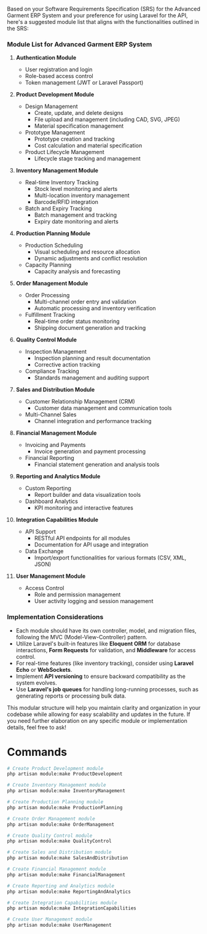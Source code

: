 Based on your Software Requirements Specification (SRS) for the Advanced Garment ERP System and your preference for using Laravel for the API, here's a suggested module list that aligns with the functionalities outlined in the SRS:

### Module List for Advanced Garment ERP System

1. **Authentication Module**
   - User registration and login
   - Role-based access control
   - Token management (JWT or Laravel Passport)

2. **Product Development Module**
   - Design Management
     - Create, update, and delete designs
     - File upload and management (including CAD, SVG, JPEG)
     - Material specification management
   - Prototype Management
     - Prototype creation and tracking
     - Cost calculation and material specification
   - Product Lifecycle Management
     - Lifecycle stage tracking and management

3. **Inventory Management Module**
   - Real-time Inventory Tracking
     - Stock level monitoring and alerts
     - Multi-location inventory management
     - Barcode/RFID integration
   - Batch and Expiry Tracking
     - Batch management and tracking
     - Expiry date monitoring and alerts

4. **Production Planning Module**
   - Production Scheduling
     - Visual scheduling and resource allocation
     - Dynamic adjustments and conflict resolution
   - Capacity Planning
     - Capacity analysis and forecasting

5. **Order Management Module**
   - Order Processing
     - Multi-channel order entry and validation
     - Automatic processing and inventory verification
   - Fulfillment Tracking
     - Real-time order status monitoring
     - Shipping document generation and tracking

6. **Quality Control Module**
   - Inspection Management
     - Inspection planning and result documentation
     - Corrective action tracking
   - Compliance Tracking
     - Standards management and auditing support

7. **Sales and Distribution Module**
   - Customer Relationship Management (CRM)
     - Customer data management and communication tools
   - Multi-Channel Sales
     - Channel integration and performance tracking

8. **Financial Management Module**
   - Invoicing and Payments
     - Invoice generation and payment processing
   - Financial Reporting
     - Financial statement generation and analysis tools

9. **Reporting and Analytics Module**
   - Custom Reporting
     - Report builder and data visualization tools
   - Dashboard Analytics
     - KPI monitoring and interactive features

10. **Integration Capabilities Module**
    - API Support
      - RESTful API endpoints for all modules
      - Documentation for API usage and integration
    - Data Exchange
      - Import/export functionalities for various formats (CSV, XML, JSON)

11. **User Management Module**
    - Access Control
      - Role and permission management
      - User activity logging and session management

### Implementation Considerations
- Each module should have its own controller, model, and migration files, following the MVC (Model-View-Controller) pattern.
- Utilize Laravel's built-in features like **Eloquent ORM** for database interactions, **Form Requests** for validation, and **Middleware** for access control.
- For real-time features (like inventory tracking), consider using **Laravel Echo** or **WebSockets**.
- Implement **API versioning** to ensure backward compatibility as the system evolves.
- Use **Laravel's job queues** for handling long-running processes, such as generating reports or processing bulk data.

This modular structure will help you maintain clarity and organization in your codebase while allowing for easy scalability and updates in the future. If you need further elaboration on any specific module or implementation details, feel free to ask!


# Commands
```bash
# Create Product Development module
php artisan module:make ProductDevelopment

# Create Inventory Management module
php artisan module:make InventoryManagement

# Create Production Planning module
php artisan module:make ProductionPlanning

# Create Order Management module
php artisan module:make OrderManagement

# Create Quality Control module
php artisan module:make QualityControl

# Create Sales and Distribution module
php artisan module:make SalesAndDistribution

# Create Financial Management module
php artisan module:make FinancialManagement

# Create Reporting and Analytics module
php artisan module:make ReportingAndAnalytics

# Create Integration Capabilities module
php artisan module:make IntegrationCapabilities

# Create User Management module
php artisan module:make UserManagement

```
